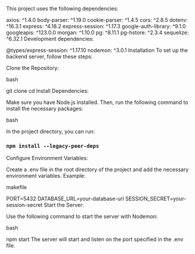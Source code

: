 This project uses the following dependencies:

axios: ^1.4.0
body-parser: ^1.19.0
cookie-parser: ^1.4.5
cors: ^2.8.5
dotenv: ^16.3.1
express: ^4.18.2
express-session: ^1.17.3
google-auth-library: ^9.1.0
googleapis: ^123.0.0
morgan: ^1.10.0
pg: ^8.11.1
pg-hstore: ^2.3.4
sequelize: ^6.32.1
Development dependencies:

@types/express-session: ^1.17.10
nodemon: ^3.0.1
Installation
To set up the backend server, follow these steps:

Clone the Repository:

bash

git clone <repository-url>
cd <repository-directory>
Install Dependencies:

Make sure you have Node.js installed. Then, run the following command to install the necessary packages:

bash

In the project directory, you can run:
### `npm install --legacy-peer-deps`
Configure Environment Variables:

Create a .env file in the root directory of the project and add the necessary environment variables. Example:

makefile

PORT=5432
DATABASE_URL=your-database-url
SESSION_SECRET=your-session-secret
Start the Server:

Use the following command to start the server with Nodemon:

bash

npm start
The server will start and listen on the port specified in the .env file.